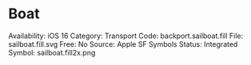 # Boat

Availability: iOS 16
Category: Transport
Code: backport.sailboat.fill
File: sailboat.fill.svg
Free: No
Source: Apple SF Symbols
Status: Integrated
Symbol: sailboat.fill2x.png